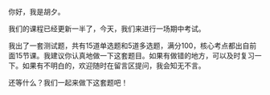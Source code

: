 
你好，我是胡夕。

我们的课程已经更新一半了，今天，我们来进行一场期中考试。

我出了一套测试题，共有15道单选题和5道多选题，满分100，核心考点都出自前面15节课。我建议你认真地做一下这套题目。如果有做错的地方，可以及时复习一下。如果有不明白的，欢迎随时在留言区提问，我会知无不言。

还等什么？我们一起来做下这套题吧！

[<img src="https://static001.geekbang.org/resource/image/28/a4/28d1be62669b4f3cc01c36466bf811a4.png" alt="">](http://time.geekbang.org/quiz/intro?act_id=165&amp;exam_id=378)
